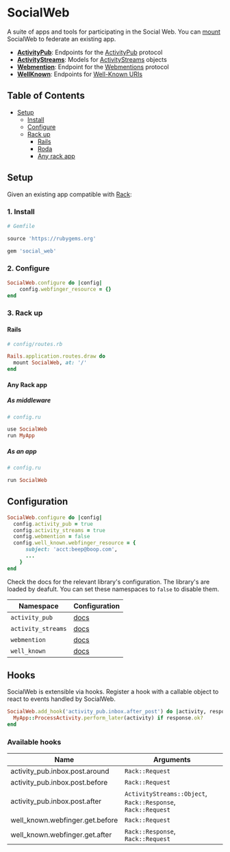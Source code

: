 # SocialWeb

A suite of apps and tools for participating in the Social Web. You can [mount](#setup)
SocialWeb to federate an existing app.

* [**ActivityPub**](https://github.com/social-web/activity_pub): Endpoints for the [ActivityPub](https://activitypub.rocks/) protocol
* [**ActivityStreams**](https://github.com/social-web/activity_streams): Models for [ActivityStreams](https://www.w3.org/TR/activitystreams-core/) objects
* [**Webmention**](https://github.com/social-web/webmention): Endpoint for the [Webmentions](https://webmention.net/) protocol
* [**WellKnown**](https://github.com/social-web/well_known): Endpoints for [Well-Known URIs](https://tools.ietf.org/html/rfc5785)

## Table of Contents

* [Setup](#setup)
  * [Install](#1-install)
  * [Configure](#2-configure)
  * [Rack up](#3-rack-up)
    * [Rails](#rails)
    * [Roda](#roda)
    * [Any rack app](#any-rack-app)

## Setup

Given an existing app compatible with [Rack](https://rack.github.io/):

### 1. Install

```ruby
# Gemfile

source 'https://rubygems.org'

gem 'social_web'
```

### 2. Configure

```ruby
SocialWeb.configure do |config|
    config.webfinger_resource = {}
end
```

### 3. Rack up

#### Rails

```ruby
# config/routes.rb

Rails.application.routes.draw do
  mount SocialWeb, at: '/'
end
```

#### Any Rack app

##### As middleware

```ruby
# config.ru

use SocialWeb
run MyApp
```

##### As an app
```ruby
# config.ru

run SocialWeb
```

## Configuration

```ruby
SocialWeb.configure do |config|
  config.activity_pub = true
  config.activity_streams = true
  config.webmention = false
  config.well_known.webfinger_resource = {
      subject: 'acct:beep@boop.com',
      ...
    }
end
```

Check the docs for the relevant library's configuration. The library's are 
loaded by deafult. You can set these namespaces to `false` to disable them.

| Namespace          | Configuration
| ------------------ |---------------------------------------------------------------------
| `activity_pub`     | [docs](https://github.com/social-web/activity_pub#configuration)
| `activity_streams` | [docs](https://github.com/social-web/activity_streams#configuration)
| `webmention`       | [docs](https://github.com/social-web/webmention#configuration)
| `well_known`       | [docs](https://github.com/social-web/well_known#configuration)

## Hooks

SocialWeb is extensible via hooks. Register a hook with a callable object to
react to events handled by SocialWeb.

```ruby
SocialWeb.add_hook('activity_pub.inbox.after_post') do |activity, response|
  MyApp::ProcessActivity.perform_later(activity) if response.ok?
end
```

### Available hooks

| Name                             | Arguments
| -------------------------------- |---------------
| activity_pub.inbox.post.around   | `Rack::Request`
| activity_pub.inbox.post.before   | `Rack::Request`
| activity_pub.inbox.post.after    | `ActivityStreams::Object`, `Rack::Response`, `Rack::Request`
| well_known.webfinger.get.before  | `Rack::Request`
| well_known.webfinger.get.after   | `Rack::Response`, `Rack::Request`
